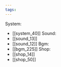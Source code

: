 ```yaml
---
tags:
---
```

System:
- [[system_40]]
Sound:
- [[sound_13]]
- [[sound_12]]
Bgm:
- [[bgm_225]]
Shop:
- [[shop_14]]
- [[shop_50]]
